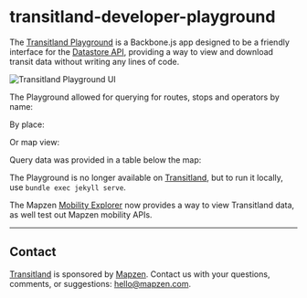 # transitland-developer-playground

The [Transitland Playground](https://transit.land/playground) is a Backbone.js app designed to be a friendly interface for the [Datastore API](https://github.com/transitland/transitland-datastore), providing a way to view and download transit data without writing any lines of code. 

<!-- screenshot of playground interface -->
![Transitland Playground UI](https://github.com/transitland/playground/raw/images/README_00_Transitland_Playground.png "Transitland Playground UI")

The Playground allowed for querying for routes, stops and operators by name:

<!-- screenshot of routes by operator name -->

By place:

<!-- screenshot of query by place name -->

Or map view:

<!-- screenshot of query by map view-->

Query data was provided in a table below the map:

<!-- screenshot of table -->

The Playground is no longer available on [Transitland](https://transit.land), but to run it locally, use `bundle exec jekyll serve`.

The Mapzen [Mobility Explorer](https://mapzen.com/mobility/explorer) now provides a way to view Transitland data, as well test out Mapzen mobility APIs.

---


## Contact

[Transitland](https://transit.land) is sponsored by [Mapzen](http://mapzen.com). Contact us with your questions, comments, or suggestions: [hello@mapzen.com](mailto:hello@mapzen.com).
